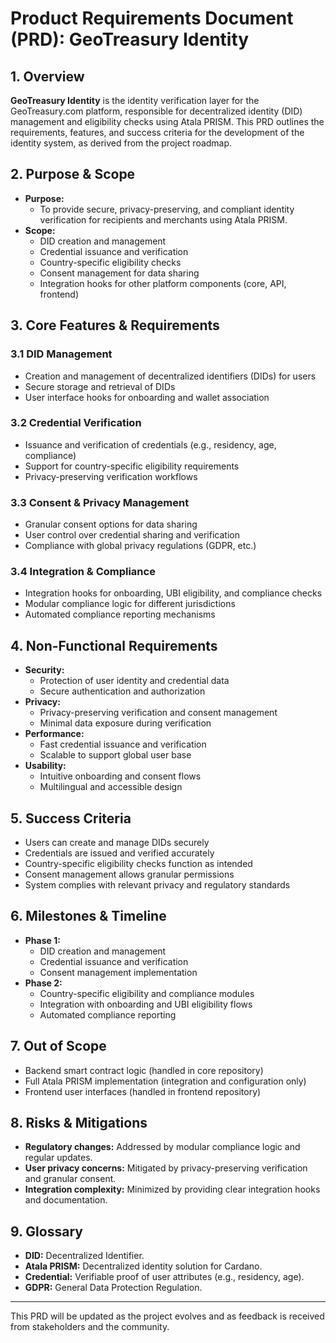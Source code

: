 # Product Requirements Document (PRD): GeoTreasury Identity

## 1. Overview

**GeoTreasury Identity** is the identity verification layer for the GeoTreasury.com platform, responsible for decentralized identity (DID) management and eligibility checks using Atala PRISM. This PRD outlines the requirements, features, and success criteria for the development of the identity system, as derived from the project roadmap.

## 2. Purpose & Scope

- **Purpose:**
  - To provide secure, privacy-preserving, and compliant identity verification for recipients and merchants using Atala PRISM.
- **Scope:**
  - DID creation and management
  - Credential issuance and verification
  - Country-specific eligibility checks
  - Consent management for data sharing
  - Integration hooks for other platform components (core, API, frontend)

## 3. Core Features & Requirements

### 3.1 DID Management
- Creation and management of decentralized identifiers (DIDs) for users
- Secure storage and retrieval of DIDs
- User interface hooks for onboarding and wallet association

### 3.2 Credential Verification
- Issuance and verification of credentials (e.g., residency, age, compliance)
- Support for country-specific eligibility requirements
- Privacy-preserving verification workflows

### 3.3 Consent & Privacy Management
- Granular consent options for data sharing
- User control over credential sharing and verification
- Compliance with global privacy regulations (GDPR, etc.)

### 3.4 Integration & Compliance
- Integration hooks for onboarding, UBI eligibility, and compliance checks
- Modular compliance logic for different jurisdictions
- Automated compliance reporting mechanisms

## 4. Non-Functional Requirements

- **Security:**
  - Protection of user identity and credential data
  - Secure authentication and authorization
- **Privacy:**
  - Privacy-preserving verification and consent management
  - Minimal data exposure during verification
- **Performance:**
  - Fast credential issuance and verification
  - Scalable to support global user base
- **Usability:**
  - Intuitive onboarding and consent flows
  - Multilingual and accessible design

## 5. Success Criteria

- Users can create and manage DIDs securely
- Credentials are issued and verified accurately
- Country-specific eligibility checks function as intended
- Consent management allows granular permissions
- System complies with relevant privacy and regulatory standards

## 6. Milestones & Timeline

- **Phase 1:**
  - DID creation and management
  - Credential issuance and verification
  - Consent management implementation
- **Phase 2:**
  - Country-specific eligibility and compliance modules
  - Integration with onboarding and UBI eligibility flows
  - Automated compliance reporting

## 7. Out of Scope

- Backend smart contract logic (handled in core repository)
- Full Atala PRISM implementation (integration and configuration only)
- Frontend user interfaces (handled in frontend repository)

## 8. Risks & Mitigations

- **Regulatory changes:** Addressed by modular compliance logic and regular updates.
- **User privacy concerns:** Mitigated by privacy-preserving verification and granular consent.
- **Integration complexity:** Minimized by providing clear integration hooks and documentation.

## 9. Glossary
- **DID:** Decentralized Identifier.
- **Atala PRISM:** Decentralized identity solution for Cardano.
- **Credential:** Verifiable proof of user attributes (e.g., residency, age).
- **GDPR:** General Data Protection Regulation.

---

This PRD will be updated as the project evolves and as feedback is received from stakeholders and the community. 